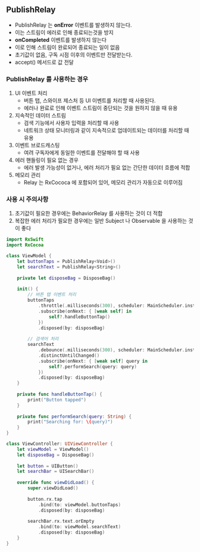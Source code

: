 ## PublishRelay 
 - PublishRelay 는 **onError** 이벤트를 발생하지 않는다.
 - 이는 스트림이 에러로 인해 종료되는것을 방지 
 - **onCompleted** 이벤트를 발생하지 않는다
 - 이로 인해 스트림이 완료되어 종료되는 일이 없음
 - 초기값이 없음, 구독 시점 이후의 이벤트만 전달받는다.
 - accept() 메서드로 값 전달

### PublishRelay 를 사용하는 경우 
1. UI 이벤트 처리 
   - 버튼 탭, 스와이프 제스처 등 UI 이벤트를 처리할 때 사용된다.
   - 에러나 완료로 인해 이벤트 스트림이 중단되는 것을 원하지 않을 때 유용  
2. 지속적인 데이터 스트림
   - 검색 기능에서 사용자 입력을 처리할 때 사용
   - 네트워크 상태 모니터링과 같이 지속적으로 업데이트되는 데이터를 처리할 때 유용
3. 이벤트 브로드캐스팅
   - 여려 구독자에게 동일한 이벤트를 전달해야 할 때 사용
4. 에러 핸들링이 필요 없는 경우 
   - 에러 발생 가능성이 없거나, 에러 처리가 필요 없는 간단한 데이터 흐름에 적합
5. 메모리 관리
   - Relay 는 RxCococa 에 포함되어 있어, 메모리 관리가 자동으로 이루어짐
  
### 사용 시 주의사항 
1. 초기값이 필요한 경우에는 BehaviorRelay 를 사용하는 것이 더 적합 
2. 복잡한 에러 처리가 필요한 경우에는 일반 Subject 나 Observable 을 사용하는 것이 좋다

```swift
import RxSwift
import RxCocoa

class ViewModel {
    let buttonTaps = PublishRelay<Void>()
    let searchText = PublishRelay<String>()
    
    private let disposeBag = DisposeBag()
    
    init() {
        // 버튼 탭 이벤트 처리
        buttonTaps
            .throttle(.milliseconds(300), scheduler: MainScheduler.instance)
            .subscribe(onNext: { [weak self] in
                self?.handleButtonTap()
            })
            .disposed(by: disposeBag)
        
        // 검색어 처리
        searchText
            .debounce(.milliseconds(300), scheduler: MainScheduler.instance)
            .distinctUntilChanged()
            .subscribe(onNext: { [weak self] query in
                self?.performSearch(query: query)
            })
            .disposed(by: disposeBag)
    }
    
    private func handleButtonTap() {
        print("Button tapped")
    }
    
    private func performSearch(query: String) {
        print("Searching for: \(query)")
    }
}

class ViewController: UIViewController {
    let viewModel = ViewModel()
    let disposeBag = DisposeBag()
    
    let button = UIButton()
    let searchBar = UISearchBar()
    
    override func viewDidLoad() {
        super.viewDidLoad()
        
        button.rx.tap
            .bind(to: viewModel.buttonTaps)
            .disposed(by: disposeBag)
        
        searchBar.rx.text.orEmpty
            .bind(to: viewModel.searchText)
            .disposed(by: disposeBag)
    }
}



```

